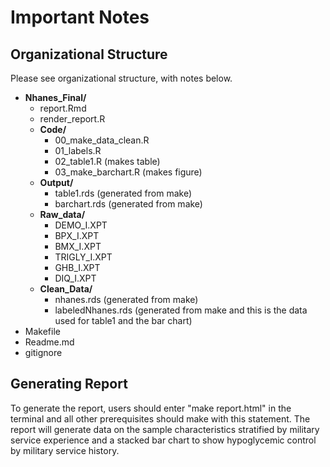 
Important Notes
================

## Organizational Structure

Please see organizational structure, with notes below.

- **Nhanes_Final/**
  - report.Rmd
  - render_report.R
  - **Code/**
    - 00_make_data_clean.R
    - 01_labels.R
    - 02_table1.R (makes table)
    - 03_make_barchart.R (makes figure)
  - **Output/**
    - table1.rds (generated from make)
    - barchart.rds (generated from make)
  - **Raw_data/**
    - DEMO_I.XPT
    - BPX_I.XPT
    - BMX_I.XPT
    - TRIGLY_I.XPT
    - GHB_I.XPT
    - DIQ_I.XPT
  - **Clean_Data/**
    - nhanes.rds (generated from make)
    - labeledNhanes.rds (generated from make and this is the data used for table1 and the bar chart)
- Makefile
- Readme.md
- gitignore

## Generating Report

To generate the report, users should enter "make report.html" in the terminal and all other prerequisites should make with this statement.
The report will generate data on the sample characteristics stratified by military service experience and a stacked bar chart to show hypoglycemic control by military service history.
